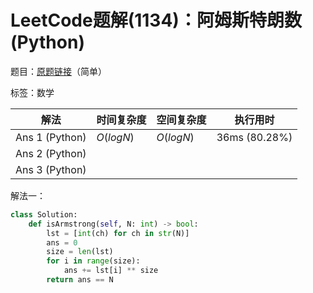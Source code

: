 # LeetCode题解(1134)：阿姆斯特朗数(Python)

题目：[原题链接](https://leetcode-cn.com/problems/armstrong-number/)（简单）

标签：数学

| 解法           | 时间复杂度 | 空间复杂度 | 执行用时      |
| -------------- | ---------- | ---------- | ------------- |
| Ans 1 (Python) | $O(logN)$  | $O(logN)$  | 36ms (80.28%) |
| Ans 2 (Python) |            |            |               |
| Ans 3 (Python) |            |            |               |

解法一：

```python
class Solution:
    def isArmstrong(self, N: int) -> bool:
        lst = [int(ch) for ch in str(N)]
        ans = 0
        size = len(lst)
        for i in range(size):
            ans += lst[i] ** size
        return ans == N
```